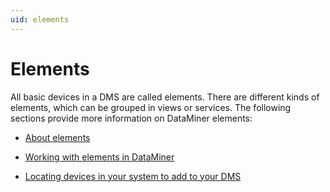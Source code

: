 ```yaml
---
uid: elements
---
```


# Elements

All basic devices in a DMS are called elements. There are different kinds of elements, which can be grouped in views or services. The following sections provide more information on DataMiner elements:

- [About elements](About_elements.md)

- [Working with elements in DataMiner](Working_with_elements_in_DataMiner.md)

- [Locating devices in your system to add to your DMS](Locating_devices_in_your_system_to_add_to_your_DMS.md)
